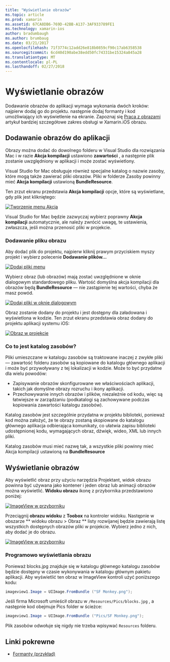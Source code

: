 ```yaml
---
title: "Wyświetlanie obrazów"
ms.topic: article
ms.prod: xamarin
ms.assetid: 67CA8DB6-769D-42BB-A137-3AF933789FE1
ms.technology: xamarin-ios
author: bradumbaugh
ms.author: brumbaug
ms.date: 03/21/2017
ms.openlocfilehash: 71f3774c12add26e818b0859cf90c17ab6358538
ms.sourcegitcommit: 6cd40d190abe38edd50fc74331be15324a845a28
ms.translationtype: MT
ms.contentlocale: pl-PL
ms.lasthandoff: 02/27/2018
---
```

# <a name="displaying-images"></a>Wyświetlanie obrazów

Dodawanie obrazów do aplikacji wymaga wykonania dwóch kroków: najpierw dodaj go do projektu. następnie dodaj formanty i kod umożliwiający ich wyświetlenie na ekranie. Zapoznaj się [Praca z obrazami](~/ios/app-fundamentals/images-icons/index.md) artykuł bardziej szczegółowe zakres obsługi w Xamarin.iOS obrazu.

## <a name="adding-images-to-your-app"></a>Dodawanie obrazów do aplikacji

Obrazy można dodać do dowolnego folderu w Visual Studio dla rozwiązania Mac i w razie **Akcja kompilacji** ustawiono **zawartości** , a następnie plik zostanie uwzględniony w aplikacji i może zostać wyświetlony.

Visual Studio for Mac obsługuje również specjalne katalog o nazwie zasoby, które mogą także zawierać pliki obrazów. Pliki w folderze Zasoby powinny mieć **Akcja kompilacji** ustawioną **BundleResource**.

Ten zrzut ekranu przedstawia **Akcja kompilacji** opcje, które są wyświetlane, gdy plik jest klikniętego:

 [ ![](image-images/image30a.png "Tworzenie menu Akcja")](image-images/image30a.png)

Visual Studio for Mac będzie zazwyczaj wybierz poprawny **Akcja kompilacji** automatycznie, ale należy zwrócić uwagę, te ustawienia, zwłaszcza, jeśli można przenosić pliki w projekcie.

### <a name="adding-an-image-file"></a>Dodawanie pliku obrazu

Aby dodać plik do projektu, najpierw kliknij prawym przyciskiem myszy projekt i wybierz polecenie **Dodawanie plików...**

 [ ![](image-images/image31a.png "Dodaj pliki menu")](image-images/image31a.png)

Wybierz obraz (lub obrazów) mają zostać uwzględnione w oknie dialogowym standardowego pliku. Wartość domyślna akcja kompilacji dla obrazów będą **BundleResource** — nie zastąpienie tej wartości, chyba że masz powód.

 [ ![](image-images/image32a.png "Dodaj pliki w oknie dialogowym")](image-images/image32a.png)

Obraz zostanie dodany do projektu i jest dostępny dla załadowana i wyświetlona w kodzie. Ten zrzut ekranu przedstawia obraz dodany do projektu aplikacji systemu iOS:

 [ ![](image-images/image33a.png "Obraz w projekcie")](image-images/image33a.png)

### <a name="what-is-the-resources-directory"></a>Co to jest katalog zasobów?

Pliki umieszczane w katalogu zasobów są traktowane inaczej z zwykłe pliki — zawartość folderu zasobów są kopiowane do katalogu głównego aplikacji i może być przywoływany z tej lokalizacji w kodzie. Może to być przydatne dla wielu powodów:

-  Zapisywanie obrazów skonfigurowane we właściwościach aplikacji, takich jak domyślne obrazy rozruchu i ikony aplikacji.
-  Przechowywanie innych obrazów i plików, niezależnie od kodu, więc są łatwiejsze w zarządzaniu (podkatalogi są zachowywane podczas kopiowania zawartości katalogu zasobów).


Katalog zasobów jest szczególnie przydatna w projektu biblioteki, ponieważ kod można założyć, że te obrazy zostaną skopiowane do katalogu głównego aplikacja odbierająca komunikaty, co ułatwia zapisu biblioteki udostępnionej kodu, wymagających obraz, dźwięk, wideo, XML lub innych pliki.



Katalog zasobów musi mieć nazwę tak, a wszystkie pliki powinny mieć Akcja kompilacji ustawioną na **BundleResource**

## <a name="displaying-the-image"></a>Wyświetlanie obrazów

Aby wyświetlić obraz przy użyciu narzędzia Projektant, widok obrazu powinna być używana jako kontener i jeden obraz lub animacji obrazów można wyświetlić. **Widoku obrazu** ikonę z przybornika przedstawiono poniżej:

 [ ![](image-images/image35a.png "ImageView w przyborniku")](image-images/image35.png)

Przeciągnij **obrazu widoku** z **Toobox** na kontroler widoku. Następnie w obszarze ** widoku obrazu > Obraz ** listy rozwijanej będzie zawierają listę wszystkich dostępnych obrazów pliki w projekcie. Wybierz jedno z nich, aby dodać je do obrazu.

 [ ![](image-images/image36a.png "ImageView w przyborniku")](image-images/image36.png)

### <a name="displaying-the-image-programmatically"></a>Programowo wyświetlania obrazu

Ponieważ blocks.jpg znajduje się w katalogu głównego katalogu zasobów będzie dostępny w czasie wykonywania w katalogu głównym pakietu aplikacji. Aby wyświetlić ten obraz w ImageView kontroli użyć poniższego kodu:

```csharp
imageview1.Image = UIImage.FromBundle ("SF Monkey.png");
```

Jeśli firma Microsoft umieścił obrazu w `/Resources/Pics/blocks.jpg` , a następnie kod obejmuje Pics folder w ścieżce:

```csharp
imageview1.Image = UIImage.FromBundle ("Pics/SF Monkey.png");
```

Plik zasobów odwołuje się nigdy nie trzeba wpisywać `Resources` folderu.


## <a name="related-links"></a>Linki pokrewne

- [Formanty (przykład)](https://developer.xamarin.com/samples/Controls/)
